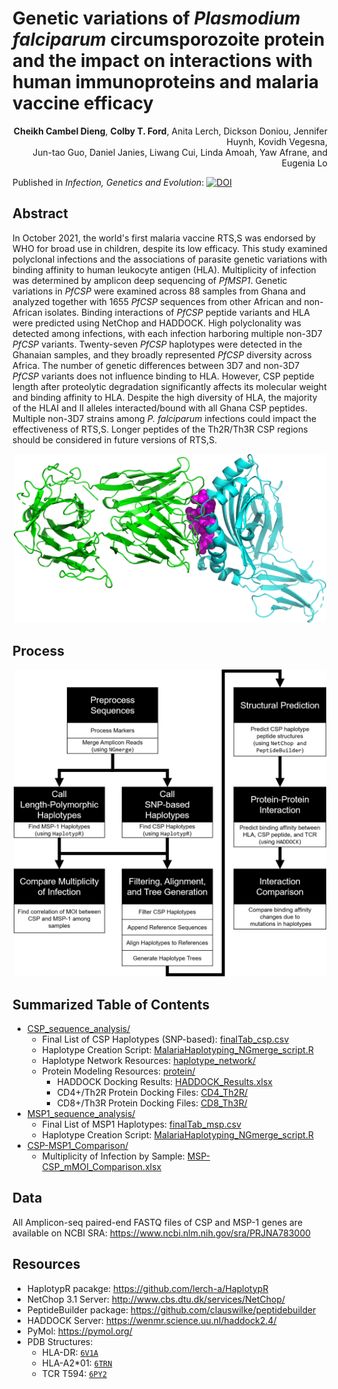 # Genetic variations of _Plasmodium falciparum_ circumsporozoite protein and the impact on interactions with human immunoproteins and malaria vaccine efficacy

<p align="right"><strong>Cheikh Cambel Dieng</strong>, <strong>Colby T. Ford</strong>, Anita Lerch, Dickson Doniou, Jennifer Huynh, Kovidh Vegesna, <br>Jun-tao Guo, Daniel Janies, Liwang Cui, Linda Amoah, Yaw Afrane, and Eugenia Lo</p>

Published in _Infection, Genetics and Evolution_: [![DOI](https://zenodo.org/badge/DOI/10.1016/j.meegid.2023.105418.svg)](https://doi.org/10.1016/j.meegid.2023.105418)


## Abstract

In October 2021, the world's first malaria vaccine RTS,S was endorsed by WHO for broad use in children, despite its low efficacy. This study examined polyclonal infections and the associations of parasite genetic variations with binding affinity to human leukocyte antigen (HLA). Multiplicity of infection was determined by amplicon deep sequencing of _PfMSP1_. Genetic variations in _PfCSP_ were examined across 88 samples from Ghana and analyzed together with 1655 _PfCSP_ sequences from other African and non-African isolates. Binding interactions of _PfCSP_ peptide variants and HLA were predicted using NetChop and HADDOCK. High polyclonality was detected among infections, with each infection harboring multiple non-3D7 _PfCSP_ variants. Twenty-seven _PfCSP_ haplotypes were detected in the Ghanaian samples, and they broadly represented _PfCSP_ diversity across Africa. The number of genetic differences between 3D7 and non-3D7 _PfCSP_ variants does not influence binding to HLA. However, CSP peptide length after proteolytic degradation significantly affects its molecular weight and binding affinity to HLA. Despite the high diversity of HLA, the majority of the HLAI and II alleles interacted/bound with all Ghana CSP peptides. Multiple non-3D7 strains among _P. falciparum_ infections could impact the effectiveness of RTS,S. Longer peptides of the Th2R/Th3R CSP regions should be considered in future versions of RTS,S.

<p align="middle"><img src="https://raw.githubusercontent.com/colbyford/Ghana_CSP_Haplotypes/main/CSP_sequence_analysis/protein/CD4_Th2R/renderings/HLA-TCR_csp-reference.png" width="500"></p>


## Process

<p align="middle"><img src="https://raw.githubusercontent.com/colbyford/Ghana_CSP_Haplotypes/main/CSP_sequence_analysis/figures/process_v2.png" width="500"></p>

## Summarized Table of Contents

- [CSP_sequence_analysis/](CSP_sequence_analysis/)
  - Final List of CSP Haplotypes (SNP-based): [finalTab_csp.csv](/CSP_sequence_analysis/finalTab_csp.csv)
  - Haplotype Creation Script: [MalariaHaplotyping_NGmerge_script.R](/CSP_sequence_analysis/MalariaHaplotyping_NGmerge_script.R)
  - Haplotype Network Resources: [haplotype_network/](/CSP_sequence_analysis/haplotype_network/)
  - Protein Modeling Resources: [protein/](/CSP_sequence_analysis/protein/)
    - HADDOCK Docking Results: [HADDOCK_Results.xlsx](/CSP_sequence_analysis/protein/HADDOCK_Results.xlsx)
    - CD4+/Th2R Protein Docking Files: [CD4_Th2R/](/CSP_sequence_analysis/protein/CD4_Th2R/)
    - CD8+/Th3R Protein Docking Files: [CD8_Th3R/](/CSP_sequence_analysis/protein/CD8_Th23/)
- [MSP1_sequence_analysis/](MSP1_sequence_analysis/)
  - Final List of MSP1 Haplotypes: [finalTab_msp.csv](/MSP1_sequence_analysis/finalTab_msp.csv)
  - Haplotype Creation Script: [MalariaHaplotyping_NGmerge_script.R](/MSP1_sequence_analysis/MalariaHaplotyping_NGmerge_script.R)
- [CSP-MSP1_Comparison/](CSP-MSP1_Comparison/)
  -  Multiplicity of Infection by Sample: [MSP-CSP_mMOI_Comparison.xlsx](/CSP-MSP1_Comparison/MSP-CSP_mMOI_Comparison.xlsx)

## Data
All Amplicon-seq paired-end FASTQ files of CSP and MSP-1 genes are available on NCBI SRA: https://www.ncbi.nlm.nih.gov/sra/PRJNA783000

## Resources

- HaplotypR pacakge: https://github.com/lerch-a/HaplotypR
- NetChop 3.1 Server: http://www.cbs.dtu.dk/services/NetChop/
- PeptideBuilder package: https://github.com/clauswilke/peptidebuilder
- HADDOCK Server: https://wenmr.science.uu.nl/haddock2.4/
- PyMol: https://pymol.org/
- PDB Structures:
  - HLA-DR: [`6V1A`](https://www.rcsb.org/structure/6V1A)
  - HLA-A2*01: [`6TRN`](https://www.rcsb.org/structure/6TRN)
  - TCR T594: [`6PY2`](https://www.rcsb.org/structure/6py2)

